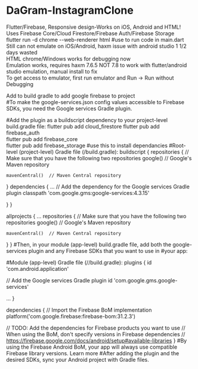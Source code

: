 # DaGram-InstagramClone

Flutter/Firebase, Responsive design-Works on iOS, Android and HTML! </br>
Uses Firebase Core/Cloud Firestore/Firebase Auth/Firebase Storage </br>
flutter run -d chrome --web-renderer html #use to run code in main.dart </br>
Still can not emulate on iOS/Android, haxm issue with android studio 1 1/2 days wasted </br>
HTML chrome/Windows works for debugging now </br>
Emulation works, requires haxm 7.6.5 NOT 7.8 to work with flutter/android studio emulation, manual install to fix </br>
To get access to emulator, first run emulator and Run -> Run without Debugging </br>

Add to build gradle to add google firebase to project </br>
#To make the google-services.json config values accessible to Firebase SDKs, you need the Google services Gradle plugin.

#Add the plugin as a buildscript dependency to your project-level build.gradle file:
flutter pub add cloud_firestore 
flutter pub add firebase_auth   
flutter pub add firebase_core   
flutter pub add firebase_storage #use this to install dependancies
#Root-level (project-level) Gradle file (<project>/build.gradle):
buildscript {
  repositories {
    // Make sure that you have the following two repositories
    google()  // Google's Maven repository

    mavenCentral()  // Maven Central repository

  }
  dependencies {
    ...
    // Add the dependency for the Google services Gradle plugin
    classpath 'com.google.gms:google-services:4.3.15'

  }
}

allprojects {
  ...
  repositories {
    // Make sure that you have the following two repositories
    google()  // Google's Maven repository

    mavenCentral()  // Maven Central repository

  }
}
#Then, in your module (app-level) build.gradle file, add both the google-services plugin and any Firebase SDKs that you want to use in #your app:

#Module (app-level) Gradle file (<project>/<app-module>/build.gradle):
plugins {
  id 'com.android.application'

  // Add the Google services Gradle plugin
  id 'com.google.gms.google-services'

  ...
}

dependencies {
  // Import the Firebase BoM
  implementation platform('com.google.firebase:firebase-bom:31.2.3')


  // TODO: Add the dependencies for Firebase products you want to use
  // When using the BoM, don't specify versions in Firebase dependencies
  // https://firebase.google.com/docs/android/setup#available-libraries
}
#By using the Firebase Android BoM, your app will always use compatible Firebase library versions. Learn more
#After adding the plugin and the desired SDKs, sync your Android project with Gradle files.